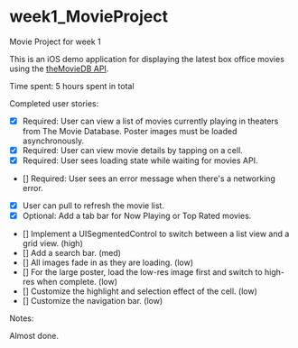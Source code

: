 # week1_MovieProject
Movie Project for week 1


This is an iOS demo application for displaying the latest box office movies using the [theMovieDB API](https://www.themoviedb.org/). 


Time spent: 5 hours spent in total

Completed user stories:

* [x] Required: User can view a list of movies currently playing in theaters from The Movie Database. Poster images must be loaded asynchronously.
* [X] Required: User can view movie details by tapping on a cell.
* [X] Required: User sees loading state while waiting for movies API.
* [] Required:  User sees an error message when there's a networking error. 
* [X] User can pull to refresh the movie list.
* [X] Optional: Add a tab bar for Now Playing or Top Rated movies.
* [] Implement a UISegmentedControl to switch between a list view and a grid view. (high)
* [] Add a search bar. (med)
* [] All images fade in as they are loading. (low)
* [] For the large poster, load the low-res image first and switch to high-res when complete. (low)
* [] Customize the highlight and selection effect of the cell. (low)
* [] Customize the navigation bar. (low)


 
Notes:

Almost done.


